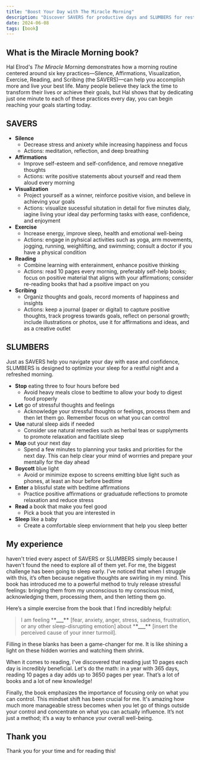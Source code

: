 ```yaml
---
title: "Boost Your Day with The Miracle Morning"
description: "Discover SAVERS for productive days and SLUMBERS for restful nights. Learn to manage stress, read daily, and focus on what you control."
date: 2024-06-08
tags: [book]
---
```


## What is the Miracle Morning book?

Hal Elrod's _The Miracle Morning_ demonstrates how a morning routine centered around six key practices—Silence, Affirmations, Visualization, Exercise, Reading, and Scribing (the SAVERS)—can help you accomplish more and live your best life. Many people believe they lack the time to transform their lives or achieve their goals, but Hal shows that by dedicating just one minute to each of these practices every day, you can begin reaching your goals starting today.

## SAVERS

- **Silence**
  - Decrease stress and anixety while increasing happiness and focus
  - Actions: meditation, reflection, and deep breathing
- **Affirmations**
  - Improve self-esteem and self-confidence, and remove nnegative thoughts
  - Actions: write positive statements about yourself and read them aloud every morning
- **Visualization**
  - Project yourself as a winner, reinforce positive vision, and believe in achieving your goals
  - Actions: visualize sucessful situtation in detail for five minutes dialy, iagine living your ideal day performing tasks with ease, confidence, and enjoyment
- **Exercise**
  - Increase energy, improve sleep, health and emotional well-being
  - Actions: engage in pyhsical activities such as yoga, arm movements, jogging, running, weighlifting, and swimming; consult a doctor if you have a physical condition
- **Reading**
  - Combine learning with enterainment, enhance positive thinking
  - Actions: read 10 pages every morning, preferably self-help books; focus on positive material that aligns with your affirmations; consider re-reading books that had a psoitive impact on you
- **Scribing**
  - Organiz thoughts and goals, record moments of happiness and insights
  - Actions: keep a journal (paper or digital) to capture positive thoughts, track progress towards goals, reflect on personal growth; include illustrations or photos, use it for affirmations and ideas, and as a creative outlet

## SLUMBERS

Just as SAVERS help you navigate your day with ease and confidence, SLUMBERS is designed to optimize your sleep for a restful night and a refreshed morning.

- **Stop** eating three to four hours before bed
  - Avoid heavy meals close to bedtime to allow your body to digest food properly
- **Let** go of stressful thoughts and feelings
  - Acknowledge your stressful thoughts or feelings, process them and then let them go. Remember focus on what you can control
- **Use** natural sleep aids if needed
  - Consider use natural remedies such as herbal teas or supplyments to promote relaxation and facitilate sleep
- **Map** out your next day
  - Spend a few minutes to planning your tasks and priorities for the next day. This can help clear your mind of worrries and prepare your mentally for the day ahead
- **Boycott** blue light
  - Avoid or minimize expose to screens emitting blue light such as phones, at least an hour before bedtime
- **Enter** a blissful state with bedtime affirmations
  - Practice positive affirmations or graduatude reflections to promote relaxation and reduce stress
- **Read** a book that make you feel good
  - Pick a book that you are interested in
- **Sleep** like a baby
  - Create a comfortable sleep enviornment that help you sleep better

## My experience

haven't tried every aspect of SAVERS or SLUMBERS simply because I haven't found the need to explore all of them yet. For me, the biggest challenge has been going to sleep early. I've noticed that when I struggle with this, it’s often because negative thoughts are swirling in my mind. This book has introduced me to a powerful method to truly release stressful feelings: bringing them from my unconscious to my conscious mind, acknowledging them, processing them, and then letting them go.

Here’s a simple exercise from the book that I find incredibly helpful:

> I am feeling \***\*\_\_\_\*\*** [fear, anxiety, anger, stress, sadness, frustration, or any other sleep-disrupting emotion] about \***\*\_\_\_\*\*** [insert the perceived cause of your inner turmoil].

Filling in these blanks has been a game-changer for me. It is like shining a light on these hidden worries and watching them shrink.

When it comes to reading, I've discovered that reading just 10 pages each day is incredibly beneficial. Let's do the math: in a year with 365 days, reading 10 pages a day adds up to 3650 pages per year. That’s a lot of books and a lot of new knowledge!

Finally, the book emphasizes the importance of focusing only on what you can control. This mindset shift has been crucial for me. It's amazing how much more manageable stress becomes when you let go of things outside your control and concentrate on what you can actually influence. It’s not just a method; it’s a way to enhance your overall well-being.

## Thank you

Thank you for your time and for reading this!
